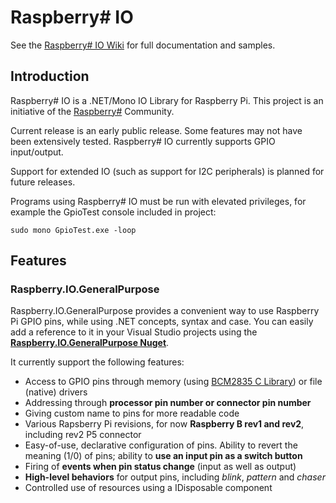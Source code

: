 Raspberry# IO
=============

See the [Raspberry\# IO Wiki](raspberry-sharp-io/wiki) for full documentation and samples.

Introduction
------------
Raspberry# IO is a .NET/Mono IO Library for Raspberry Pi. This project is an initiative of the [Raspberry#](http://www.raspberry-sharp.org) Community.

Current release is an early public release. Some features may not have been extensively tested.
Raspberry# IO currently supports GPIO input/output.

Support for extended IO (such as support for I2C peripherals) is planned for future releases.

Programs using Raspberry# IO must be run with elevated privileges, for example the GpioTest console included in project:

    sudo mono GpioTest.exe -loop

Features
--------

### Raspberry.IO.GeneralPurpose
Raspberry.IO.GeneralPurpose provides a convenient way to use Raspberry Pi GPIO pins, while using .NET concepts, syntax and case.
You can easily add a reference to it in your Visual Studio projects using the **[Raspberry.IO.GeneralPurpose Nuget](https://www.nuget.org/packages/Raspberry.IO.GeneralPurpose)**.

It currently support the following features:
+ Access to GPIO pins through memory (using [BCM2835 C Library](http://www.open.com.au/mikem/bcm2835/)) or file (native) drivers
+ Addressing through **processor pin number or connector pin number**
+ Giving custom name to pins for more readable code
+ Various Rapsberry Pi revisions, for now **Raspberry B rev1 and rev2**, including rev2 P5 connector
+ Easy-of-use, declarative configuration of pins. Ability to revert the meaning (1/0) of pins; ability to **use an input pin as a switch button**
+ Firing of **events when pin status change** (input as well as output)
+ **High-level behaviors** for output pins, including *blink*, *pattern* and *chaser*
+ Controlled use of resources using a IDisposable component
